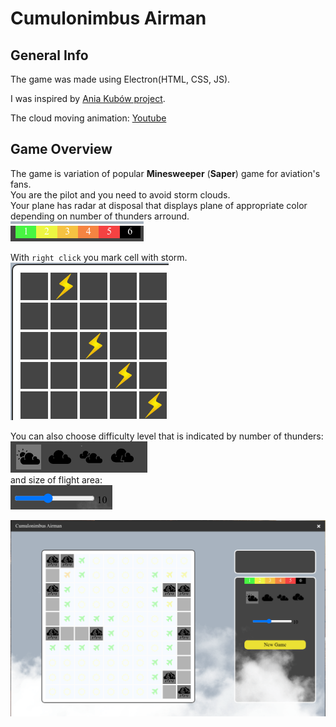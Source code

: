 # Cumulonimbus Airman

## General Info
The game was made using Electron(HTML, CSS, JS).

I was inspired by [Ania Kubów project](https://github.com/kubowania/minesweeper).  

The cloud moving animation: [Youtube](https://www.youtube.com/watch?v=FWW38GuIo7M)  

## Game Overview
The game is variation of popular **Minesweeper** (**Saper**) game for aviation's fans.  
You are the pilot and you need to avoid storm clouds.  
Your plane has radar at disposal that displays plane of appropriate color depending on number of thunders arround.  
![Legend](./docs/legend.png)  

With `right click` you mark cell with storm.  
![Mark thunder](./docs/mark_thunder.png)  

You can also choose difficulty level that is indicated by number of thunders:  
![Difficulty](./docs/difficulty_level.png)  
and size of flight area:  
![Area](./docs/size.png)  

![Overview](./docs/overview.gif)  
